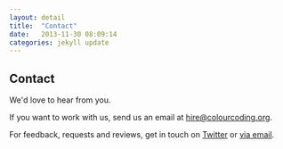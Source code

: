 ```yaml
---
layout: detail
title:  "Contact"
date:   2013-11-30 08:09:14
categories: jekyll update
---
```


## Contact
We'd love to hear from you.

If you want to work with us, send us an email at [hire@colourcoding.org](mailto://hire@colourcoding.org).

For feedback, requests and reviews, get in touch on [Twitter](http://twitter.com/colourcoding) or [via email](mailto://feedback@colourcoding.org).

